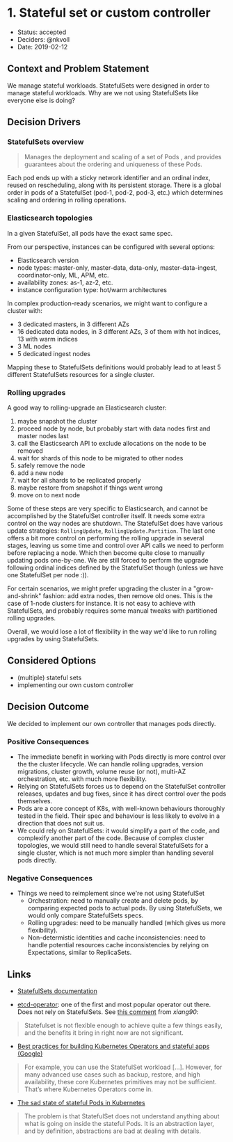 # 1. Stateful set or custom controller

* Status: accepted 
* Deciders: @nkvoll
* Date: 2019-02-12

## Context and Problem Statement

We manage stateful workloads. StatefulSets were designed in order to manage stateful workloads. Why are we not using StatefulSets like everyone else is doing?


## Decision Drivers <!-- optional -->

### StatefulSets overview

> Manages the deployment and scaling of a set of Pods , and provides guarantees about the ordering and uniqueness of these Pods.

Each pod ends up with a sticky network identifier and an ordinal index, reused on rescheduling, along with its persistent storage. There is a global order in pods of a StatefulSet (pod-1, pod-2, pod-3, etc.) which determines scaling and ordering in rolling operations.


### Elasticsearch topologies

In a given StatefulSet, all pods have the exact same spec.

From our perspective, instances can be configured with several options:

- Elasticsearch version
- node types: master-only, master-data, data-only, master-data-ingest, coordinator-only, ML, APM, etc.
- availability zones: as-1, az-2, etc.
- instance configuration type: hot/warm architectures

In complex production-ready scenarios, we might want to configure a cluster with:

- 3 dedicated masters, in 3 different AZs
- 16 dedicated data nodes, in 3 different AZs, 3 of them with hot indices, 13 with warm indices
- 3 ML nodes
- 5 dedicated ingest nodes

Mapping these to StatefulSets definitions would probably lead to at least 5 different StatefulSets resources for a single cluster.

### Rolling upgrades

A good way to rolling-upgrade an Elasticsearch cluster:

1. maybe snapshot the cluster
2. proceed node by node, but probably start with data nodes first and master nodes last
3. call the Elasticsearch API to exclude allocations on the node to be removed
4. wait for shards of this node to be migrated to other nodes
5. safely remove the node
6. add a new node
7. wait for all shards to be replicated properly
8. maybe restore from snapshot if things went wrong
9. move on to next node

Some of these steps are very specific to Elasticsearch, and cannot be accomplished by the StatefulSet controller itself. It needs some extra control on the way nodes are shutdown. The StatefulSet does have various update strategies: `RollingUpdate`, `RollingUpdate.Partition`. The last one offers a bit more control on performing the rolling upgrade in several stages, leaving us some time and control over API calls we need to perform before replacing a node. Which then become quite close to manually updating pods one-by-one. We are still forced to perform the upgrade following ordinal indices defined by the StatefulSet though (unless we have one StatefulSet per node :)).

For certain scenarios, we might prefer upgrading the cluster in a "grow-and-shrink" fashion: add extra nodes, then remove old ones. This is the case of 1-node clusters for instance. It is not easy to achieve with StatefulSets, and probably requires some manual tweaks with partitioned rolling upgrades.

Overall, we would lose a lot of flexibility in the way we'd like to run rolling upgrades by using StatefulSets.


## Considered Options

* (multiple) stateful sets
* implementing our own custom controller


## Decision Outcome

We decided to implement our own controller that manages pods directly.

### Positive Consequences <!-- optional -->
* The immediate benefit in working with Pods directly is more control over the the cluster lifecycle. We can handle rolling upgrades, version migrations, cluster growth, volume reuse (or not), multi-AZ orchestration, etc. with much more flexibility.
* Relying on StatefulSets forces us to depend on the StatefulSet controller releases, updates and bug fixes, since it has direct control over the pods themselves. 
* Pods are a core concept of K8s, with well-known behaviours thoroughly tested in the field. Their spec and behaviour is less likely to evolve in a direction that does not suit us.
* We could rely on StatefulSets: it would simplify a part of the code, and complexify another part of the code. Because of complex cluster topologies, we would still need to handle several StatefulSets for a single cluster, which is not much more simpler than handling several pods directly. 

### Negative Consequences <!-- optional -->
* Things we need to reimplement since we're not using StatefulSet
   - Orchestration: need to manually create and delete pods, by comparing expected pods to actual pods. By using StatefulSets, we would only compare StatefulSets specs.
   - Rolling upgrades: need to be manually handled (which gives us more flexibility).
   - Non-determistic identities and cache inconsistencies: need to handle potential resources cache inconsistencies by relying on Expectations, similar to ReplicaSets.



## Links

- [StatefulSets documentation](https://kubernetes.io/docs/concepts/workloads/controllers/statefulset/)

- [etcd-operator](https://github.com/coreos/etcd-operator): one of the first and most popular operator out there. Does not rely on StatefulSets. See [this comment](https://github.com/coreos/etcd-operator/issues/1323#issuecomment-317875165) from _xiang90_:
> Statefulset is not flexible enough to achieve quite a few things easily, and the benefits it bring in right now are not significant.

- [Best practices for building Kubernetes Operators and stateful apps (Google)](https://cloud.google.com/blog/products/containers-kubernetes/best-practices-for-building-kubernetes-operators-and-stateful-apps)
> For example, you can use the StatefulSet workload [...]. However, for many advanced use cases such as backup, restore, and high availability, these core Kubernetes primitives may not be sufficient. That’s where Kubernetes Operators come in.

- [The sad state of stateful Pods in Kubernetes](https://elastisys.com/2018/09/18/sad-state-stateful-pods-kubernetes/)
> The problem is that StatefulSet does not understand anything about what is going on inside the stateful Pods. It is an abstraction layer, and by definition, abstractions are bad at dealing with details.
